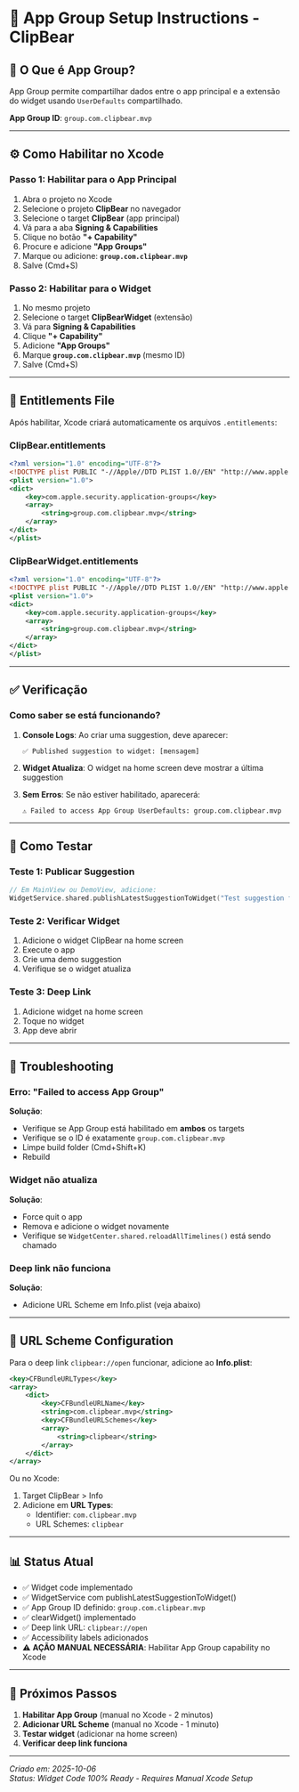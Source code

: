 # 📱 App Group Setup Instructions - ClipBear

## 🎯 O Que é App Group?

App Group permite compartilhar dados entre o app principal e a extensão do widget usando `UserDefaults` compartilhado.

**App Group ID**: `group.com.clipbear.mvp`

---

## ⚙️ Como Habilitar no Xcode

### **Passo 1: Habilitar para o App Principal**

1. Abra o projeto no Xcode
2. Selecione o projeto **ClipBear** no navegador
3. Selecione o target **ClipBear** (app principal)
4. Vá para a aba **Signing & Capabilities**
5. Clique no botão **"+ Capability"**
6. Procure e adicione **"App Groups"**
7. Marque ou adicione: **`group.com.clipbear.mvp`**
8. Salve (Cmd+S)

### **Passo 2: Habilitar para o Widget**

1. No mesmo projeto
2. Selecione o target **ClipBearWidget** (extensão)
3. Vá para **Signing & Capabilities**
4. Clique **"+ Capability"**
5. Adicione **"App Groups"**
6. Marque **`group.com.clipbear.mvp`** (mesmo ID)
7. Salve (Cmd+S)

---

## 📄 Entitlements File

Após habilitar, Xcode criará automaticamente os arquivos `.entitlements`:

### **ClipBear.entitlements**
```xml
<?xml version="1.0" encoding="UTF-8"?>
<!DOCTYPE plist PUBLIC "-//Apple//DTD PLIST 1.0//EN" "http://www.apple.com/DTDs/PropertyList-1.0.dtd">
<plist version="1.0">
<dict>
    <key>com.apple.security.application-groups</key>
    <array>
        <string>group.com.clipbear.mvp</string>
    </array>
</dict>
</plist>
```

### **ClipBearWidget.entitlements**
```xml
<?xml version="1.0" encoding="UTF-8"?>
<!DOCTYPE plist PUBLIC "-//Apple//DTD PLIST 1.0//EN" "http://www.apple.com/DTDs/PropertyList-1.0.dtd">
<plist version="1.0">
<dict>
    <key>com.apple.security.application-groups</key>
    <array>
        <string>group.com.clipbear.mvp</string>
    </array>
</dict>
</plist>
```

---

## ✅ Verificação

### **Como saber se está funcionando?**

1. **Console Logs**: Ao criar uma suggestion, deve aparecer:
   ```
   ✅ Published suggestion to widget: [mensagem]
   ```

2. **Widget Atualiza**: O widget na home screen deve mostrar a última suggestion

3. **Sem Erros**: Se não estiver habilitado, aparecerá:
   ```
   ⚠️ Failed to access App Group UserDefaults: group.com.clipbear.mvp
   ```

---

## 🧪 Como Testar

### **Teste 1: Publicar Suggestion**
```swift
// Em MainView ou DemoView, adicione:
WidgetService.shared.publishLatestSuggestionToWidget("Test suggestion from app!")
```

### **Teste 2: Verificar Widget**
1. Adicione o widget ClipBear na home screen
2. Execute o app
3. Crie uma demo suggestion
4. Verifique se o widget atualiza

### **Teste 3: Deep Link**
1. Adicione widget na home screen
2. Toque no widget
3. App deve abrir

---

## 🔧 Troubleshooting

### **Erro: "Failed to access App Group"**
**Solução**:
- Verifique se App Group está habilitado em **ambos** os targets
- Verifique se o ID é exatamente `group.com.clipbear.mvp`
- Limpe build folder (Cmd+Shift+K)
- Rebuild

### **Widget não atualiza**
**Solução**:
- Force quit o app
- Remova e adicione o widget novamente
- Verifique se `WidgetCenter.shared.reloadAllTimelines()` está sendo chamado

### **Deep link não funciona**
**Solução**:
- Adicione URL Scheme em Info.plist (veja abaixo)

---

## 🔗 URL Scheme Configuration

Para o deep link `clipbear://open` funcionar, adicione ao **Info.plist**:

```xml
<key>CFBundleURLTypes</key>
<array>
    <dict>
        <key>CFBundleURLName</key>
        <string>com.clipbear.mvp</string>
        <key>CFBundleURLSchemes</key>
        <array>
            <string>clipbear</string>
        </array>
    </dict>
</array>
```

Ou no Xcode:
1. Target ClipBear > Info
2. Adicione em **URL Types**:
   - Identifier: `com.clipbear.mvp`
   - URL Schemes: `clipbear`

---

## 📊 Status Atual

- ✅ Widget code implementado
- ✅ WidgetService com publishLatestSuggestionToWidget()
- ✅ App Group ID definido: `group.com.clipbear.mvp`
- ✅ clearWidget() implementado
- ✅ Deep link URL: `clipbear://open`
- ✅ Accessibility labels adicionados
- ⚠️ **AÇÃO MANUAL NECESSÁRIA**: Habilitar App Group capability no Xcode

---

## 🚀 Próximos Passos

1. **Habilitar App Group** (manual no Xcode - 2 minutos)
2. **Adicionar URL Scheme** (manual no Xcode - 1 minuto)
3. **Testar widget** (adicionar na home screen)
4. **Verificar deep link funciona**

---

*Criado em: 2025-10-06*  
*Status: Widget Code 100% Ready - Requires Manual Xcode Setup*

